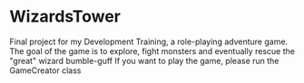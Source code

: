 # WizardsTower
Final project for my Development Training, a role-playing adventure game.
The goal of the game is to explore, fight monsters and eventually rescue the "great" wizard bumble-guff
If you want to play the game, please run the GameCreator class
